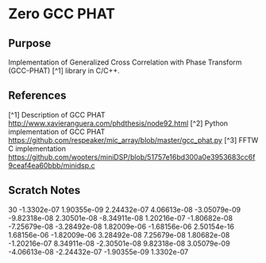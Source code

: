 # Zero GCC PHAT

## Purpose

Implementation of Generalized Cross Correlation with Phase Transform (GCC-PHAT) [^1] library in C/C++.

## References

[^1] Description of GCC PHAT http://www.xavieranguera.com/phdthesis/node92.html
[^2] Python implementation of GCC PHAT https://github.com/respeaker/mic_array/blob/master/gcc_phat.py
[^3] FFTW C implementation https://github.com/wooters/miniDSP/blob/51757e16bd300a0e3953683cc6f9ceaf4ea60bbb/minidsp.c

## Scratch Notes

30
-1.3302e-07
1.90355e-09
2.24432e-07
4.06613e-08
-3.05079e-09
-9.82318e-08
2.30501e-08
-8.34911e-08
1.20216e-07
-1.80682e-08
-7.25679e-08
-3.28492e-08
1.82009e-06
-1.68156e-06
2.50154e-16
1.68156e-06
-1.82009e-06
3.28492e-08
7.25679e-08
1.80682e-08
-1.20216e-07
8.34911e-08
-2.30501e-08
9.82318e-08
3.05079e-09
-4.06613e-08
-2.24432e-07
-1.90355e-09
1.3302e-07
